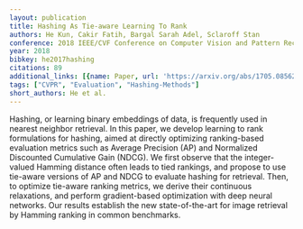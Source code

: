 ```yaml
---
layout: publication
title: Hashing As Tie-aware Learning To Rank
authors: He Kun, Cakir Fatih, Bargal Sarah Adel, Sclaroff Stan
conference: 2018 IEEE/CVF Conference on Computer Vision and Pattern Recognition
year: 2018
bibkey: he2017hashing
citations: 89
additional_links: [{name: Paper, url: 'https://arxiv.org/abs/1705.08562'}]
tags: ["CVPR", "Evaluation", "Hashing-Methods"]
short_authors: He et al.
---
```

Hashing, or learning binary embeddings of data, is frequently used in nearest
neighbor retrieval. In this paper, we develop learning to rank formulations for
hashing, aimed at directly optimizing ranking-based evaluation metrics such as
Average Precision (AP) and Normalized Discounted Cumulative Gain (NDCG). We
first observe that the integer-valued Hamming distance often leads to tied
rankings, and propose to use tie-aware versions of AP and NDCG to evaluate
hashing for retrieval. Then, to optimize tie-aware ranking metrics, we derive
their continuous relaxations, and perform gradient-based optimization with deep
neural networks. Our results establish the new state-of-the-art for image
retrieval by Hamming ranking in common benchmarks.
